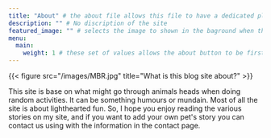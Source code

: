 ```yaml
---
title: "About" # the about file allows this file to have a dedicated place on the top corner of the site and this file is what will happen if the about button is clicked.
description: "" # No discription of the site
featured_image: "" # selects the image to shown in the baground when the file is selected
menu:
  main:
    weight: 1 # these set of values allows the about button to be first in priority
---
```

{{< figure src="/images/MBR.jpg" title="What is this blog site about?" >}}

This site is base on what might go through animals heads when doing random activities. It can be something humours or mundain. Most of all the site is about lighthearted fun. So, I hope you enjoy reading the various stories on my site, and if you want to add your own pet's story you can contact us using with the information in the contact page.
